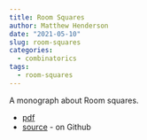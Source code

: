 ```yaml
---
title: Room Squares
author: Matthew Henderson
date: "2021-05-10"
slug: room-squares
categories:
  - combinatorics
tags:
  - room-squares
---
```


A monograph about Room squares.

- [pdf](https://github.com/MHenderson/room/raw/master/output/main.pdf)
- [source](https://github.com/MHenderson/room) - on Github
